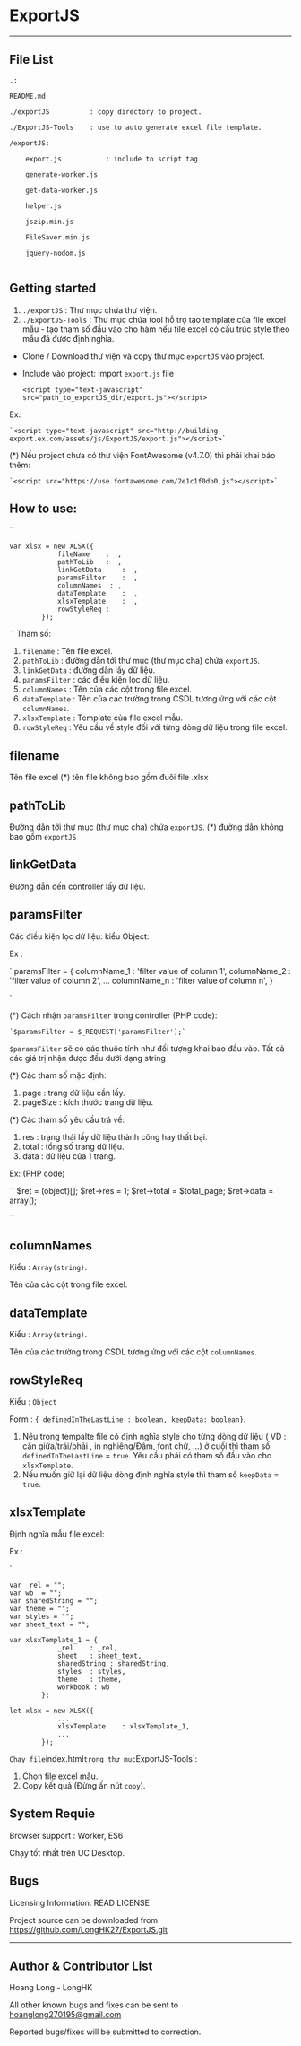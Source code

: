 # ExportJS
----------
File List
---------
```
.:

README.md

./exportJS          : copy directory to project.

./ExportJS-Tools    : use to auto generate excel file template.

```
```
/exportJS:

    export.js           : include to script tag

    generate-worker.js

    get-data-worker.js

    helper.js

    jszip.min.js

    FileSaver.min.js

    jquery-nodom.js
    
```

Getting started
---------------
1. `./exportJS`         : Thư mục chứa thư viện.
2. `./ExportJS-Tools`   : Thư mục chứa tool hỗ trợ tạo template của file excel mẫu - tạo tham số đầu vào cho hàm nếu file excel có cấu trúc style theo mẫu đã được định nghĩa.

+ Clone / Download thư viện và copy thư mục `exportJS` vào project.

+ Include vào project: import `export.js` file

    `<script type="text-javascript" src="path_to_exportJS_dir/export.js"></script>`
    
Ex:
    
    `<script type="text-javascript" src="http://building-export.ex.com/assets/js/ExportJS/export.js"></script>`
    
(*) Nếu project chưa có thư viện FontAwesome (v4.7.0) thì phải khai báo thêm:

    `<script src="https://use.fontawesome.com/2e1c1f0db0.js"></script>`
    
How to use:
--------------------------------------------------------------------------------------
``

	var xlsx = new XLSX({
				fileName	:  ,
				pathToLib	:  ,
				linkGetData 	:  ,
				paramsFilter 	:  ,
				columnNames	 : ,
				dataTemplate 	:  ,
				xlsxTemplate	:  ,
				rowStyleReq	:
			});
			
``
Tham số:
1. `filename` : Tên file excel.
2. `pathToLib` : đường dẫn tới thư mục (thư mục cha) chứa `exportJS`.
3. `linkGetData` : đường dẫn lấy dữ liệu.
4. `paramsFilter` : các điều kiện lọc dữ liệu.
5. `columnNames` : Tên của các cột trong file excel.
6. `dataTemplate` : Tên của các trường trong CSDL tương ứng với các cột `columnNames`.
7. `xlsxTemplate` : Template của file excel mẫu.
8. `rowStyleReq` : Yêu cầu về style đối với từng dòng dữ liệu trong file excel.


filename
-------------
Tên file excel (*) tên file không bao gồm đuôi file .xlsx

pathToLib
--------------
Đường dẫn tới thư mục (thư mục cha) chứa `exportJS`. (*) đường dẫn không bao gồm `exportJS`

linkGetData
----------------
Đường dẫn đến controller lấy dữ liệu.

paramsFilter
-------------
Các điều kiện lọc dữ liệu: kiểu Object:

Ex :

`
    paramsFilter = {
        columnName_1 : 'filter value of column 1',
        columnName_2 : 'filter value of column 2',
        ...
        columnName_n : 'filter value of column n',
    }

`

(*) Cách nhận `paramsFilter` trong controller (PHP code):

    `$paramsFilter = $_REQUEST['paramsFilter'];`
    
`$paramsFilter` sẽ có các thuộc tính như đối tượng khai báo đầu vào. Tất cả các giá trị nhận được đều dưới dạng string

(*) Các tham số mặc định:
 1. page : trang dữ liệu cần lấy.
 2. pageSize : kích thước trang dữ liệu.
 
 (*) Các tham số yêu cầu trả về:
 1. res : trạng thái lấy dữ liệu thành công hay thất bại.
 2. total : tổng số trang dữ liệu.
 3. data : dữ liệu của 1 trang.
 
 Ex: (PHP code)
 
 ``
            $ret        = (object)[];
            $ret->res   = 1;
            $ret->total = $total_page; 
            $ret->data  = array();
          
 ``

columnNames
--------------
Kiểu : `Array(string)`.

Tên của các cột trong file excel.

dataTemplate
-------------
Kiểu : `Array(string)`.

Tên của các trường trong CSDL tương ứng với các cột `columnNames`.

rowStyleReq
------------

Kiểu : `Object`

Form : `{ definedInTheLastLine : boolean, keepData: boolean}`.

1. Nếu trong tempalte file có định nghĩa style cho từng dòng dữ liệu ( VD : căn giữa/trái/phải , in nghiêng/Đậm, font chữ, ...) ở cuối thì tham số `definedInTheLastLine` = `true`. Yêu cầu phải có tham số đầu vào cho `xlsxTemplate`.
2. Nếu muốn giữ lại dữ liệu dòng định nghĩa style thì tham số `keepData` = `true`.

xlsxTemplate
-------------

Định nghĩa mẫu file excel:

Ex : 

`

    var _rel = "";
    var wb  = "";
    var sharedString = "";
    var theme = "";
    var styles = "";
    var sheet_text = "";
    
    var xlsxTemplate_1 = {
		    	_rel 	: _rel,
		    	sheet  	: sheet_text,
		    	sharedString : sharedString,
		    	styles	: styles,
		    	theme 	: theme,
		    	workbook : wb
		    };
            
    let xlsx = new XLSX({
    			...
    			xlsxTemplate	: xlsxTemplate_1,
                ...
    		});
            
`
Chạy file `index.html` trong thư mục `ExportJS-Tools`:
1. Chọn file excel mẫu.
2. Copy kết quả (Đừng ấn nút `copy`).

System Requie
-------------

Browser support : Worker, ES6

Chạy tốt nhất trên UC Desktop.


Bugs
---

Licensing Information: READ LICENSE

Project source can be downloaded from https://github.com/LongHK27/ExportJS.git

-----------
Author & Contributor List
-----------
Hoang Long - LongHK

All other known bugs and fixes can be sent to hoanglong270195@gmail.com

Reported bugs/fixes will be submitted to correction.
